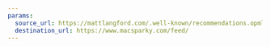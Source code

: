 ```yaml
---
params:
  source_url: https://mattlangford.com/.well-known/recommendations.opml
  destination_url: https://www.macsparky.com/feed/
---
```

